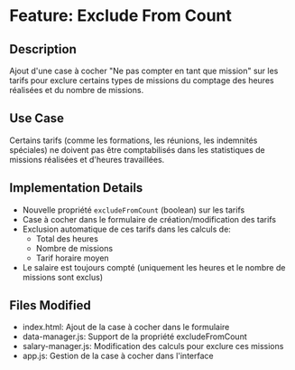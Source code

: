 # Feature: Exclude From Count

## Description
Ajout d'une case à cocher "Ne pas compter en tant que mission" sur les tarifs pour exclure certains types de missions du comptage des heures réalisées et du nombre de missions.

## Use Case
Certains tarifs (comme les formations, les réunions, les indemnités spéciales) ne doivent pas être comptabilisés dans les statistiques de missions réalisées et d'heures travaillées.

## Implementation Details
- Nouvelle propriété `excludeFromCount` (boolean) sur les tarifs
- Case à cocher dans le formulaire de création/modification des tarifs
- Exclusion automatique de ces tarifs dans les calculs de:
  - Total des heures
  - Nombre de missions
  - Tarif horaire moyen
- Le salaire est toujours compté (uniquement les heures et le nombre de missions sont exclus)

## Files Modified
- index.html: Ajout de la case à cocher dans le formulaire
- data-manager.js: Support de la propriété excludeFromCount
- salary-manager.js: Modification des calculs pour exclure ces missions
- app.js: Gestion de la case à cocher dans l'interface
